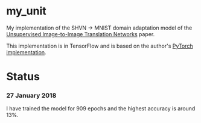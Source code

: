 # my_unit
My implementation of the SHVN -> MNIST domain adaptation model of the [Unsupervised Image-to-Image Translation Networks](https://arxiv.org/pdf/1703.00848.pdf) paper.

This implementation is in TensorFlow and is based on the author's [PyTorch implementation](https://github.com/mingyuliutw/UNIT).

# Status
### 27 January 2018
I have trained the model for 909 epochs and the highest accuracy is around 13%.
